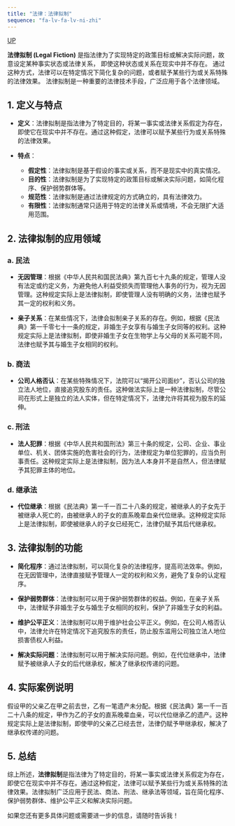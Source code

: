 ```yaml
---
title: "法律：法律拟制"
sequence: "fa-lv-fa-lv-ni-zhi"
---
```


[UP](/law/law-index.html)

**法律拟制 (Legal Fiction)** 是指法律为了实现特定的政策目标或解决实际问题，故意设定某种事实状态或法律关系，
即使这种状态或关系在现实中并不存在。
通过这种方式，法律可以在特定情况下简化复杂的问题，或者赋予某些行为或关系特殊的法律效果。
法律拟制是一种重要的法律技术手段，广泛应用于各个法律领域。

## 1. **定义与特点**

- **定义**：法律拟制是指法律为了特定目的，将某一事实或法律关系假定为存在，即使它在现实中并不存在。通过这种假定，法律可以赋予某些行为或关系特殊的法律效果。

- **特点**：
    - **假定性**：法律拟制是基于假设的事实或关系，而不是现实中的真实情况。
    - **目的性**：法律拟制是为了实现特定的政策目标或解决实际问题，如简化程序、保护弱势群体等。
    - **规范性**：法律拟制是通过法律规定的方式确立的，具有法律效力。
    - **有限性**：法律拟制通常只适用于特定的法律关系或情境，不会无限扩大适用范围。

## 2. **法律拟制的应用领域**

### a. **民法**
- **无因管理**：根据《中华人民共和国民法典》第九百七十九条的规定，管理人没有法定或约定义务，为避免他人利益受损失而管理他人事务的行为，视为无因管理。这种规定实际上是法律拟制，即使管理人没有明确的义务，法律也赋予其一定的权利和义务。

- **亲子关系**：在某些情况下，法律会拟制亲子关系的存在。例如，根据《民法典》第一千零七十一条的规定，非婚生子女享有与婚生子女同等的权利。这种规定实际上是法律拟制，即使非婚生子女在生物学上与父母的关系可能不同，法律也赋予其与婚生子女相同的权利。

### b. **商法**
- **公司人格否认**：在某些特殊情况下，法院可以“揭开公司面纱”，否认公司的独立法人地位，直接追究股东的责任。这种做法实际上是一种法律拟制，尽管公司在形式上是独立的法人实体，但在特定情况下，法律允许将其视为股东的延伸。

### c. **刑法**
- **法人犯罪**：根据《中华人民共和国刑法》第三十条的规定，公司、企业、事业单位、机关、团体实施的危害社会的行为，法律规定为单位犯罪的，应当负刑事责任。这种规定实际上是法律拟制，因为法人本身并不是自然人，但法律赋予其犯罪主体的地位。

### d. **继承法**
- **代位继承**：根据《民法典》第一千一百二十八条的规定，被继承人的子女先于被继承人死亡的，由被继承人的子女的直系晚辈血亲代位继承。这种规定实际上是法律拟制，即使被继承人的子女已经死亡，法律仍赋予其后代继承权。

## 3. **法律拟制的功能**

- **简化程序**：通过法律拟制，可以简化复杂的法律程序，提高司法效率。例如，在无因管理中，法律直接赋予管理人一定的权利和义务，避免了复杂的认定程序。

- **保护弱势群体**：法律拟制可以用于保护弱势群体的权益。例如，在亲子关系中，法律赋予非婚生子女与婚生子女相同的权利，保护了非婚生子女的利益。

- **维护公平正义**：法律拟制可以用于维护社会公平正义。例如，在公司人格否认中，法律允许在特定情况下追究股东的责任，防止股东滥用公司独立法人地位损害债权人利益。

- **解决实际问题**：法律拟制可以用于解决实际问题。例如，在代位继承中，法律赋予被继承人子女的后代继承权，解决了继承权传递的问题。

## 4. **实际案例说明**

假设甲的父亲乙在甲之前去世，乙有一笔遗产未分配。根据《民法典》第一千一百二十八条的规定，甲作为乙的子女的直系晚辈血亲，可以代位继承乙的遗产。这种规定实际上是法律拟制，即使甲的父亲乙已经去世，法律仍赋予甲继承权，解决了继承权传递的问题。

## 5. **总结**

综上所述，**法律拟制**是指法律为了特定目的，将某一事实或法律关系假定为存在，即使它在现实中并不存在。通过这种假定，法律可以赋予某些行为或关系特殊的法律效果。法律拟制广泛应用于民法、商法、刑法、继承法等领域，旨在简化程序、保护弱势群体、维护公平正义和解决实际问题。

如果您还有更多具体问题或需要进一步的信息，请随时告诉我！
